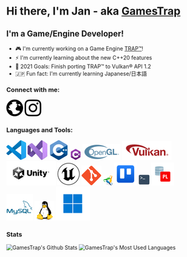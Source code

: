 # Hi there, I'm Jan - aka [GamesTrap][website]

## I'm a Game/Engine Developer!

- 🎮 I'm currently working on a Game Engine [TRAP™][enginewebsite]!
- ⚡ I'm currently learning about the new C++20 features
- 🥅 2021 Goals: Finish porting TRAP™ to Vulkan® API 1.2
- 🇯🇵 Fun fact: I'm currently learning Japanese/日本語

### Connect with me:

[![GamesTrap | Website](media/globe-dark.svg)][website]
[![GamesTrap | Instagram](media/instagram-dark.svg)][instagram]

### Languages and Tools:

![Visual Studio Code](media/vscode.svg)
![Visual Studio](media/visualstudio.svg)
![C++](media/cpp.svg)
![C#](media/cs.png)
![OpenGL®](media/opengl.svg)
![Vulkan®](media/vulkan.svg)
![Unity®](media/unity-dark.svg)
![Unreal® Engine](media/ue-dark.svg)
![Git](media/git.svg)
![Premake](media/premake.png)
![Trello](media/trello.svg)
![Terminal](media/terminal.png)
![Oracle® PL/SQL](media/plsql.svg)
![Oracle® MySQL](media/mysql.svg)
![Linux](media/tux.svg)
![Windows](media/win11.svg)

### Stats

![GamesTrap's Github Stats](https://github-readme-stats.gamestrap.vercel.app/api?username=GamesTrap&show_icons=true&count_private=true&hide_border=true)
![GamesTrap's Most Used Languages](https://github-readme-stats.gamestrap.vercel.app/api/top-langs/?username=GamesTrap&layout=compact&hide_border=true&count_private=true)

[enginewebsite]: https://gamestrap.github.io/TRAP
[website]: https://jan.trappedgames.de
[instagram]: https://www.instagram.com/gamestraplive/
